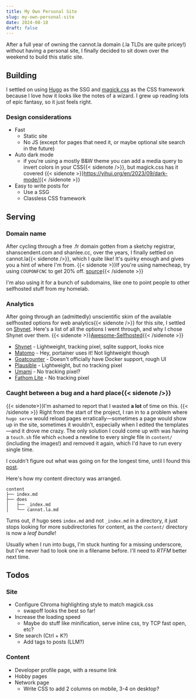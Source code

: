 ```yaml
---
title: My Own Personal Site
slug: my-own-personal-site
date: 2024-08-18
draft: false
---
```


After a full year of owning the cannot.la domain (.la TLDs are quite pricey!) without having a personal site, I finally decided to sit down over the weekend to build this static site.

## Building
I settled on using [Hugo](https://gohugo.io/) as the SSG and [magick.css](https://css.winterveil.net/) as the CSS framework because I love how it looks like the notes of a wizard. I grew up reading lots of epic fantasy, so it just feels right.

### Design considerations
- Fast
  - Static site
  - No JS (except for pages that need it, or maybe optional site search in the future)
- Auto dark mode 
  - if you're using a mostly B&W theme you can add a media query to invert colors in your CSS{{< sidenote />}}, but magick.css has it covered {{< sidenote >}}https://yihui.org/en/2023/09/dark-mode/{{< /sidenote >}}
- Easy to write posts for
  - Use a SSG
  - Classless CSS framework

## Serving
### Domain name
After cycling through a free .fr domain gotten from a sketchy registrar, shanscendent.com and shanlee.cc, over the years, I finally settled on cannot.la{{< sidenote />}}, which I quite like! It's quirky enough and gives you a hint of where I'm from. {{< sidenote >}}If you're using namecheap, try using `COUPONFCNC` to get 20% off. [source](https://www.reddit.com/r/NameCheap/comments/11ygx2r/namecheap_coupon_20_off_permanent_code_couponfcnc/){{< /sidenote >}}

I'm also using it for a bunch of subdomains, like one to point people to other selfhosted stuff from my homelab.

### Analytics
After going through an (admittedly) unscientific skim of the available selfhosted options for web analytics{{< sidenote />}} for this site, I settled on [Shynet](https://github.com/milesmcc/shynet). Here's a list of all the options I went through, and why I chose Shynet over them. {{< sidenote >}}[Awesome-Selfhosted](https://github.com/awesome-selfhosted/awesome-selfhosted?tab=readme-ov-file#analytics){{< /sidenote >}}
- [Shynet](https://github.com/milesmcc/shynet) - Lightweight, tracking pixel, sqlite support, looks nice
- [Matomo](https://matomo.org/) - Hey, portainer uses it! Not lightweight though
- [Goatcounter](https://www.goatcounter.com/) - Doesn't officially have Docker support, rough UI
- [Plausible](https://plausible.io/) - Lightweight, but no tracking pixel
- [Umami](https://umami.is/) - No tracking pixel?
- [Fathom Lite](https://github.com/usefathom/fathom) - No tracking pixel

### Caught between a bug and a hard place{{< sidenote />}}
{{< sidenote>}}I'm ashamed to report that I wasted **a lot** of time on this. {{< /sidenote >}}
Right from the start of the project, I ran in to a problem where `hugo serve` would reload pages erratically—sometimes a page would show up in the site, sometimes it wouldn't, especially when I edited the templates—and it drove me crazy. The only solution I could come up with was having a `touch.sh` file which `echo`ed a newline to every single file in `content/` (including the images!) and removed it again, which I'd have to run every single time.

I couldn't figure out what was going on for the longest time, until I found this [post](https://discourse.gohugo.io/t/when-developing-locally-i-have-to-manually-save-each-file-to-see-changes-every-time/39970).

Here's how my content directory was arranged.
```
content
├── index.md
├── does
│   ├── _index.md
│   └── cannot.la.md
```
Turns out, if hugo sees `index.md` and not `_index.md` in a directory, it just stops looking for more subdirectories for content, as the `content/` directory is now a *leaf bundle*!

Usually when I run into bugs, I'm stuck hunting for a missing underscore, but I've never had to look one in a filename before. I'll need to *RTFM* better next time.

## Todos
### Site
- Configure Chroma highlighting style to match magick.css
  - swapoff looks the best so far!
- Increase the loading speed
  - Maybe do stuff like minification, serve inline css, try TCP fast open, etc?
- Site search (Ctrl + K?)
  - Add tags to posts (LLM?)
### Content
- Developer profile page, with a resume link
- Hobby pages
- Network page
  - Write CSS to add 2 columns on mobile, 3-4 on desktop?
